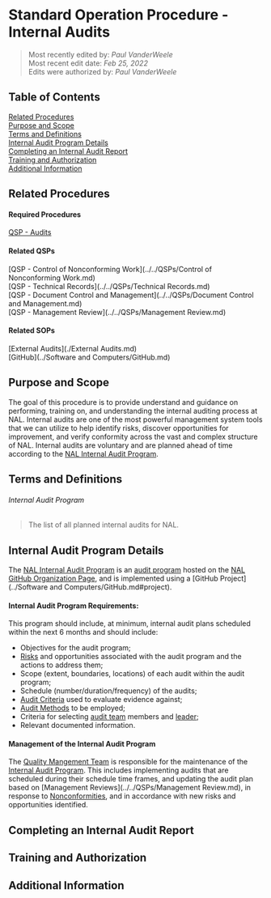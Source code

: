 # Standard Operation Procedure - Internal Audits

>Most recently edited by: *Paul VanderWeele*  
>Most recent edit date: *Feb 25, 2022*  
>Edits were authorized by: *Paul VanderWeele*

## Table of Contents

[Related Procedures](#related-procedures)  
[Purpose and Scope](#purpose-and-scope)  
[Terms and Definitions](#terms-and-definitions)  
[Internal Audit Program Details](#internal-audit-program-details)  
[Completing an Internal Audit Report](#completing-an-internal-audit-report)  
[Training and Authorization](#training-and-authorization)  
[Additional Information](#additional-information)  

## Related Procedures  

#### Required Procedures  

[QSP - Audits](../../QSPs/Audits.md)  

#### Related QSPs

[QSP - Control of Nonconforming Work](../../QSPs/Control of Nonconforming Work.md)  
[QSP - Technical Records](../../QSPs/Technical Records.md)  
[QSP - Document Control and Management](../../QSPs/Document Control and Management.md)  
[QSP - Management Review](../../QSPs/Management Review.md)  

#### Related SOPs

[External Audits](./External Audits.md)  
[GitHub](../Software and Computers/GitHub.md)  

## Purpose and Scope

The goal of this procedure is to provide understand and guidance on performing, training on, and understanding the internal auditing process at NAL. Internal audits are one of the most powerful management system tools that we can utilize to help identify risks, discover opportunities for improvement, and verify conformity across the vast and complex structure of NAL. Internal audits are voluntary and are planned ahead of time according to the [NAL Internal Audit Program](#internal-audit-program).

## Terms and Definitions

###### Internal Audit Program

> The list of all planned internal audits for NAL.

## Internal Audit Program Details

The [NAL Internal Audit Program](#internal-audit-program) is an [audit program](../../QSPs/Audits.md#audit-program) hosted on the [NAL GitHub Organization Page](https://github.com/NEWAGE-Labs), and is implemented using a [GitHub Project](../Software and Computers/GitHub.md#project).


#### Internal Audit Program Requirements:

This program should include, at minimum, internal audit plans scheduled within the next 6 months and should include:  

- Objectives for the audit program;  
- [Risks](../../QSPs/Audits.md#risk) and opportunities associated with the audit program and the actions to address them;  
- Scope (extent, boundaries, locations) of each audit within the audit program;  
- Schedule (number/duration/frequency) of the audits;  
- [Audit Criteria](../../QSPs/Audits.md#audit-criteria) used to evaluate evidence against;  
- [Audit Methods](../../QSPs/Audits.md#audit-method) to be employed;  
- Criteria for selecting [audit team](../../QSPs/Audits.md#audit-team) members and [leader](../../QSPs/Audits.md#audit-team-leader);  
- Relevant documented information.  

#### Management of the Internal Audit Program

The [Quality Mangement Team](../../index.md#quality-management-team) is responsible for the maintenance of the [Internal Audit Program](#internal-audit-program). This includes implementing audits that are scheduled during their schedule time frames, and updating the audit plan based on [Management Reviews](../../QSPs/Management Review.md), in response to [Nonconformities](../../QSPs/Audits.md#nonconformity), and in accordance with new risks and opportunities identified.

## Completing an Internal Audit Report



## Training and Authorization

## Additional Information
